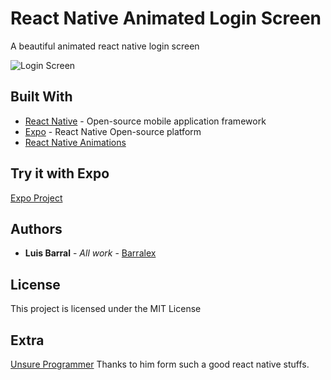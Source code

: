 # React Native Animated Login Screen

A beautiful animated react native login screen

![Login Screen](src/assets/grocr-app.gif)

## Built With

* [React Native](https://docs.microsoft.com/en-us/dotnet/framework/winforms/) -  Open-source mobile application framework 
* [Expo](https://expo.io/) - React Native Open-source platform
* [React Native Animations](https://reactnative.dev/docs/animations)

## Try it with Expo

[Expo Project](https://expo.io/@barralex/projects/AnimatedLoginScreen)

## Authors

* **Luis Barral** - *All work* - [Barralex](https://github.com/Barralex)

## License

This project is licensed under the MIT License

## Extra

[Unsure Programmer](https://www.youtube.com/watch?v=CkiR6_KbVwA&list=PLy9JCsy2u97no_5PovyGDmbfkfjrCuyaI) Thanks to him form such a good react native stuffs.

